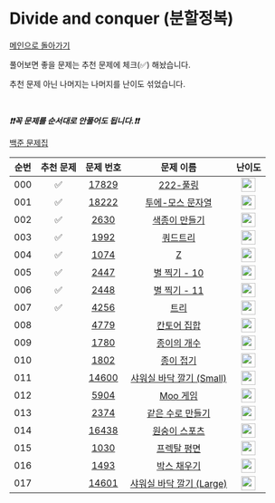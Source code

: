 # Divide and conquer (분할정복)

[메인으로 돌아가기](https://github.com/tony9402/baekjoon)

풀어보면 좋을 문제는 추천 문제에 체크(✅) 해놨습니다.

추천 문제 아닌 나머지는 나머지를 난이도 섞었습니다.

<br>

***❗️❗️꼭 문제를 순서대로 안풀어도 됩니다.❗️❗️***

[백준 문제집](https://www.acmicpc.net/workbook/view/7275)

| 순번  | 추천 문제 |                                   문제 번호                                   |                                         문제 이름                                         |                                        난이도                                         |
|:---:|:-----:|:-------------------------------------------------------------------------:|:-------------------------------------------------------------------------------------:|:----------------------------------------------------------------------------------:|
| 000 |   ✅   | <a href="https://www.acmicpc.net/problem/17829" target="_blank">17829</a> |      <a href="https://www.acmicpc.net/problem/17829" target="_blank">222-풀링</a>       | <img height="25px" width="25px" src="https://static.solved.ac/tier_small/8.svg"/>  |
| 001 |   ✅   | <a href="https://www.acmicpc.net/problem/18222" target="_blank">18222</a> |     <a href="https://www.acmicpc.net/problem/18222" target="_blank">투에-모스 문자열</a>     | <img height="25px" width="25px" src="https://static.solved.ac/tier_small/9.svg"/>  |
| 002 |   ✅   |  <a href="https://www.acmicpc.net/problem/2630" target="_blank">2630</a>  |      <a href="https://www.acmicpc.net/problem/2630" target="_blank">색종이 만들기</a>       | <img height="25px" width="25px" src="https://static.solved.ac/tier_small/9.svg"/>  |
| 003 |   ✅   |  <a href="https://www.acmicpc.net/problem/1992" target="_blank">1992</a>  |        <a href="https://www.acmicpc.net/problem/1992" target="_blank">쿼드트리</a>        | <img height="25px" width="25px" src="https://static.solved.ac/tier_small/10.svg"/> |
| 004 |   ✅   |  <a href="https://www.acmicpc.net/problem/1074" target="_blank">1074</a>  |         <a href="https://www.acmicpc.net/problem/1074" target="_blank">Z</a>          | <img height="25px" width="25px" src="https://static.solved.ac/tier_small/11.svg"/> |
| 005 |   ✅   |  <a href="https://www.acmicpc.net/problem/2447" target="_blank">2447</a>  |     <a href="https://www.acmicpc.net/problem/2447" target="_blank">별 찍기 - 10</a>      | <img height="25px" width="25px" src="https://static.solved.ac/tier_small/11.svg"/> |
| 006 |   ✅   |  <a href="https://www.acmicpc.net/problem/2448" target="_blank">2448</a>  |     <a href="https://www.acmicpc.net/problem/2448" target="_blank">별 찍기 - 11</a>      | <img height="25px" width="25px" src="https://static.solved.ac/tier_small/12.svg"/> |
| 007 |   ✅   |  <a href="https://www.acmicpc.net/problem/4256" target="_blank">4256</a>  |         <a href="https://www.acmicpc.net/problem/4256" target="_blank">트리</a>         | <img height="25px" width="25px" src="https://static.solved.ac/tier_small/14.svg"/> |
| 008 |       |  <a href="https://www.acmicpc.net/problem/4779" target="_blank">4779</a>  |       <a href="https://www.acmicpc.net/problem/4779" target="_blank">칸토어 집합</a>       | <img height="25px" width="25px" src="https://static.solved.ac/tier_small/8.svg"/>  |
| 009 |       |  <a href="https://www.acmicpc.net/problem/1780" target="_blank">1780</a>  |       <a href="https://www.acmicpc.net/problem/1780" target="_blank">종이의 개수</a>       | <img height="25px" width="25px" src="https://static.solved.ac/tier_small/9.svg"/>  |
| 010 |       |  <a href="https://www.acmicpc.net/problem/1802" target="_blank">1802</a>  |       <a href="https://www.acmicpc.net/problem/1802" target="_blank">종이 접기</a>        | <img height="25px" width="25px" src="https://static.solved.ac/tier_small/10.svg"/> |
| 011 |       | <a href="https://www.acmicpc.net/problem/14600" target="_blank">14600</a> | <a href="https://www.acmicpc.net/problem/14600" target="_blank">샤워실 바닥 깔기 (Small)</a> | <img height="25px" width="25px" src="https://static.solved.ac/tier_small/10.svg"/> |
| 012 |       |  <a href="https://www.acmicpc.net/problem/5904" target="_blank">5904</a>  |       <a href="https://www.acmicpc.net/problem/5904" target="_blank">Moo 게임</a>       | <img height="25px" width="25px" src="https://static.solved.ac/tier_small/11.svg"/> |
| 013 |       |  <a href="https://www.acmicpc.net/problem/2374" target="_blank">2374</a>  |     <a href="https://www.acmicpc.net/problem/2374" target="_blank">같은 수로 만들기</a>      | <img height="25px" width="25px" src="https://static.solved.ac/tier_small/12.svg"/> |
| 014 |       | <a href="https://www.acmicpc.net/problem/16438" target="_blank">16438</a> |      <a href="https://www.acmicpc.net/problem/16438" target="_blank">원숭이 스포츠</a>      | <img height="25px" width="25px" src="https://static.solved.ac/tier_small/13.svg"/> |
| 015 |       |  <a href="https://www.acmicpc.net/problem/1030" target="_blank">1030</a>  |       <a href="https://www.acmicpc.net/problem/1030" target="_blank">프렉탈 평면</a>       | <img height="25px" width="25px" src="https://static.solved.ac/tier_small/13.svg"/> |
| 016 |       |  <a href="https://www.acmicpc.net/problem/1493" target="_blank">1493</a>  |       <a href="https://www.acmicpc.net/problem/1493" target="_blank">박스 채우기</a>       | <img height="25px" width="25px" src="https://static.solved.ac/tier_small/14.svg"/> |
| 017 |       | <a href="https://www.acmicpc.net/problem/14601" target="_blank">14601</a> | <a href="https://www.acmicpc.net/problem/14601" target="_blank">샤워실 바닥 깔기 (Large)</a> | <img height="25px" width="25px" src="https://static.solved.ac/tier_small/16.svg"/> |
